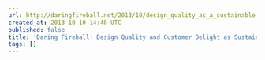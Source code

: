 ```yaml
---
url: http://daringfireball.net/2013/10/design_quality_as_a_sustainable_advantage
created_at: 2013-10-10 14:40 UTC
published: false
title: 'Daring Fireball: Design Quality and Customer Delight as Sustainable Advantages'
tags: []
---
```



